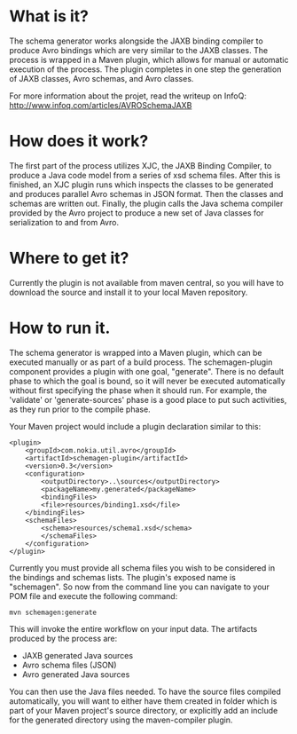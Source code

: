# What is it?
The schema generator works alongside the JAXB binding compiler to produce Avro bindings which are
very similar to the JAXB classes. The process is wrapped in a Maven plugin, which allows for manual
or automatic execution of the process. The plugin completes in one step the generation of JAXB classes,
Avro schemas, and Avro classes.

For more information about the projet, read the writeup on InfoQ:
http://www.infoq.com/articles/AVROSchemaJAXB

# How does it work?
The first part of the process utilizes XJC, the JAXB Binding Compiler, to produce a Java code model from a
series of xsd schema files. After this is finished, an XJC plugin runs which inspects the classes to
be generated and produces parallel Avro schemas in JSON format. Then the classes and schemas are written out.
Finally, the plugin calls the Java schema compiler provided by the Avro project to produce a new set of Java
classes for serialization to and from Avro.

# Where to get it?
Currently the plugin is not available from maven central, so you will have to download the source and install
it to your local Maven repository.

# How to run it.
The schema generator is wrapped into a Maven plugin, which can be executed manually or as part of a build process. The
schemagen-plugin component provides a plugin with one goal, "generate". There is no default phase to which the goal is
bound, so it will never be executed automatically without first specifying the phase when it should run. For example,
the 'validate' or 'generate-sources' phase is a good place to put such activities, as they run prior to the compile phase.

Your Maven project would include a plugin declaration similar to this:

    <plugin>
        <groupId>com.nokia.util.avro</groupId>
        <artifactId>schemagen-plugin</artifactId>
        <version>0.3</version>
        <configuration>
            <outputDirectory>..\sources</outputDirectory>
            <packageName>my.generated</packageName>
            <bindingFiles>
            <file>resources/binding1.xsd</file>
        </bindingFiles>
        <schemaFiles>
            <schema>resources/schema1.xsd</schema>
            </schemaFiles>
        </configuration>
    </plugin>
	
Currently you must provide all schema files you wish to be considered in the bindings and schemas lists.
The plugin's exposed name is "schemagen". So now from the command line you can navigate to your POM file and
execute the following command:

    mvn schemagen:generate

This will invoke the entire workflow on your input data. The artifacts produced by the process are:
* JAXB generated Java sources
* Avro schema files (JSON)
* Avro generated Java sources

You can then use the Java files needed. To have the source files compiled automatically, you will want to
either have them created in folder which is part of your Maven project's source directory, or explicitly
add an include for the generated directory using the maven-compiler plugin.